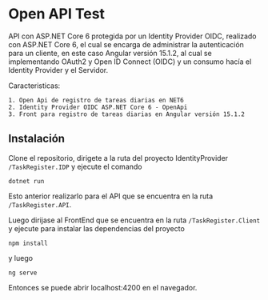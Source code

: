 # Open API Test

API con ASP.NET Core 6 protegida por un Identity Provider OIDC, realizado con ASP.NET Core 6, el cual se encarga de administrar la autenticación para un cliente, en este caso Angular versión 15.1.2, al cual se implementando OAuth2 y Open ID Connect (OIDC) y un consumo hacía el Identity Provider y el Servidor.

Caracteristicas:

    1. Open Api de registro de tareas diarias en NET6
    2. Identity Provider OIDC ASP.NET Core 6 - OpenApi 
    3. Front para registro de tareas diarias en Angular versión 15.1.2

## Instalación

Clone el repositorio, dirigete a la ruta del proyecto IdentityProvider `/TaskRegister.IDP` y ejecute el comando

```
dotnet run
```

Esto anterior realizarlo para el API que se encuentra en la ruta `/TaskRegister.API`. 

Luego dirijase al FrontEnd que se encuentra en la ruta `/TaskRegister.Client` y ejecute para instalar las dependencias del proyecto

```
npm install
```

y luego 

```
ng serve
```

Entonces se puede abrir localhost:4200 en el navegador.
